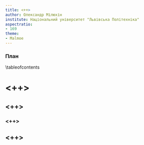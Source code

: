 ```yaml
---
title: <++>
author: Олександр Мілюхін
institute: Національний університет "Львівська Політехніка"
aspectratio:
- 169
theme:
- Malmoe
---
```


### План

\tableofcontents

# <++>

## <++>

### <++>

## <++>
